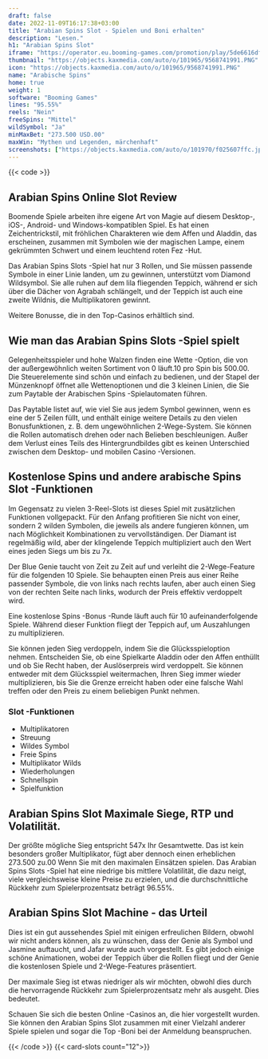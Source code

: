 ```yaml
---
draft: false
date: 2022-11-09T16:17:38+03:00
title: "Arabian Spins Slot - Spielen und Boni erhalten"
description: "Lesen."
h1: "Arabian Spins Slot"
iframe: "https://operator.eu.booming-games.com/promotion/play/5de6616dfc94b4001af9e08e/desktop/demo-links/en"
thumbnail: "https://objects.kaxmedia.com/auto/o/101965/9568741991.PNG"
icon: "https://objects.kaxmedia.com/auto/o/101965/9568741991.PNG"
name: "Arabische Spins"
home: true
weight: 1
software: "Booming Games"
lines: "95.55%"
reels: "Nein"
freeSpins: "Mittel"
wildSymbol: "Ja"
minMaxBet: "273.500 USD.00"
maxWin: "Mythen und Legenden, märchenhaft"
screenshots: ["https://objects.kaxmedia.com/auto/o/101970/f025607ffc.jpeg"]
---
```


{{< code >}}<h2>Arabian Spins Online Slot Review</h2><p>Boomende Spiele arbeiten ihre eigene Art von Magie auf diesem Desktop-, iOS-, Android- und Windows-kompatiblen Spiel. Es hat einen Zeichentrickstil, mit fröhlichen Charakteren wie dem Affen und Aladdin, das erscheinen, zusammen mit Symbolen wie der magischen Lampe, einem gekrümmten Schwert und einem leuchtend roten Fez -Hut.</p><p>Das Arabian Spins Slots -Spiel hat nur 3 Rollen, und Sie müssen passende Symbole in einer Linie landen, um zu gewinnen, unterstützt vom Diamond Wildsymbol. Sie alle ruhen auf dem lila fliegenden Teppich, während er sich über die Dächer von Agrabah schlängelt, und der Teppich ist auch eine zweite Wildnis, die Multiplikatoren gewinnt.</p><p>Weitere Bonusse, die in den Top-Casinos erhältlich sind.</p><h2>Wie man das Arabian Spins Slots -Spiel spielt</h2><p>Gelegenheitsspieler und hohe Walzen finden eine Wette -Option, die von der außergewöhnlich weiten Sortiment von 0 läuft.10 pro Spin bis 500.00. Die Steuerelemente sind schön und einfach zu bedienen, und der Stapel der Münzenknopf öffnet alle Wettenoptionen und die 3 kleinen Linien, die Sie zum Paytable der Arabischen Spins -Spielautomaten führen.</p><p>Das Paytable listet auf, wie viel Sie aus jedem Symbol gewinnen, wenn es eine der 5 Zeilen füllt, und enthält einige weitere Details zu den vielen Bonusfunktionen, z. B. dem ungewöhnlichen 2-Wege-System. Sie können die Rollen automatisch drehen oder nach Belieben beschleunigen. Außer dem Verlust eines Teils des Hintergrundbildes gibt es keinen Unterschied zwischen dem Desktop- und mobilen Casino -Versionen.</p><h2>Kostenlose Spins und andere arabische Spins Slot -Funktionen</h2><p>Im Gegensatz zu vielen 3-Reel-Slots ist dieses Spiel mit zusätzlichen Funktionen vollgepackt. Für den Anfang profitieren Sie nicht von einer, sondern 2 wilden Symbolen, die jeweils als andere fungieren können, um nach Möglichkeit Kombinationen zu vervollständigen. Der Diamant ist regelmäßig wild, aber der klingelende Teppich multipliziert auch den Wert eines jeden Siegs um bis zu 7x.</p><p>Der Blue Genie taucht von Zeit zu Zeit auf und verleiht die 2-Wege-Feature für die folgenden 10 Spiele. Sie behaupten einen Preis aus einer Reihe passender Symbole, die von links nach rechts laufen, aber auch einen Sieg von der rechten Seite nach links, wodurch der Preis effektiv verdoppelt wird.</p><p>Eine kostenlose Spins -Bonus -Runde läuft auch für 10 aufeinanderfolgende Spiele. Während dieser Funktion fliegt der Teppich auf, um Auszahlungen zu multiplizieren.</p><p>Sie können jeden Sieg verdoppeln, indem Sie die Glücksspieloption nehmen. Entscheiden Sie, ob eine Spielkarte Aladdin oder den Affen enthüllt und ob Sie Recht haben, der Auslöserpreis wird verdoppelt. Sie können entweder mit dem Glücksspiel weitermachen, Ihren Sieg immer wieder multiplizieren, bis Sie die Grenze erreicht haben oder eine falsche Wahl treffen oder den Preis zu einem beliebigen Punkt nehmen.</p><h3>
Slot -Funktionen</h3><ul>
<li></span>
Multiplikatoren</li>
<li></span>
Streuung</li>
<li></span>
Wildes Symbol</li>
<li></span>
Freie Spins</li>
<li></span>
Multiplikator Wilds</li>
<li></span>
Wiederholungen</li>
<li></span>
Schnellspin</li>
<li></span>
Spielfunktion</li></ul><h2>Arabian Spins Slot Maximale Siege, RTP und Volatilität.</h2><p>Der größte mögliche Sieg entspricht 547x Ihr Gesamtwette. Das ist kein besonders großer Multiplikator, fügt aber dennoch einen erheblichen 273.500 zu.00 Wenn Sie mit den maximalen Einsätzen spielen. Das Arabian Spins Slots -Spiel hat eine niedrige bis mittlere Volatilität, die dazu neigt, viele vergleichsweise kleine Preise zu erzielen, und die durchschnittliche Rückkehr zum Spielerprozentsatz beträgt 96.55%.</p><h2>Arabian Spins Slot Machine - das Urteil</h2><p>Dies ist ein gut aussehendes Spiel mit einigen erfreulichen Bildern, obwohl wir nicht anders können, als zu wünschen, dass der Genie als Symbol und Jasmine auftaucht, und Jafar wurde auch vorgestellt. Es gibt jedoch einige schöne Animationen, wobei der Teppich über die Rollen fliegt und der Genie die kostenlosen Spiele und 2-Wege-Features präsentiert.</p><p>Der maximale Sieg ist etwas niedriger als wir möchten, obwohl dies durch die hervorragende Rückkehr zum Spielerprozentsatz mehr als ausgeht. Dies bedeutet.</p><p>Schauen Sie sich die besten Online -Casinos an, die hier vorgestellt wurden. Sie können den Arabian Spins Slot zusammen mit einer Vielzahl anderer Spiele spielen und sogar die Top -Boni bei der Anmeldung beanspruchen.</p>{{< /code >}}
{{< card-slots count="12">}}